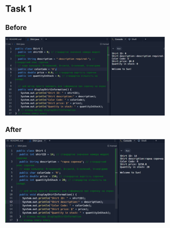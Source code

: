 # Task 1

## Before
![](https://github.com/ppc-ntu-khpi/java-first-TeslenkoPavlo/blob/main/Solution/teslenko1.png?raw=true)

## After
![](https://github.com/ppc-ntu-khpi/java-first-TeslenkoPavlo/blob/main/Solution/teslenko2.png?raw=true)
